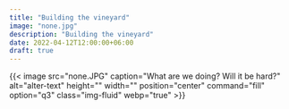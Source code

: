 ```yaml
---
title: "Building the vineyard"
image: "none.jpg"
description: "Building the vineyard"
date: 2022-04-12T12:00:00+06:00
draft: true
---
```



{{< image src="none.JPG" caption="What are we doing? Will it be hard?" alt="alter-text" height="" width="" position="center" command="fill" option="q3" class="img-fluid" webp="true" >}}
